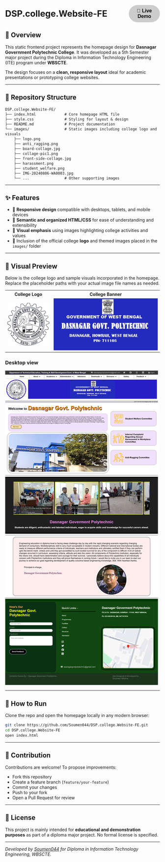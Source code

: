 <div style="display: flex; align-items: center; justify-content: space-between; width: 100%;">
  <h1 style="flex: 0 0 80%; margin: 0;">DSP.college.Website-FE</h1>
  <a href="https://soumen044.github.io/DSP.college.Website-FE/" target="_blank" 
     style="flex: 0 0 20%; text-align: right; text-decoration: none;">
    <button style="
      background: linear-gradient(90deg, #ccc, #ccc);
      border: none;
      border-radius: 30px;
      color: black;
      padding: 10px 20px;
      font-size: 16px;
      font-weight: bold;
      cursor: pointer;
      transition: background 0.5s ease;">
      🚀 Live Demo
    </button>
  </a>
</div>

<script>
  const btn = document.querySelector("button");
  btn.addEventListener("mouseover", () => {
    btn.style.background = "linear-gradient(90deg, red, orange, yellow, green, blue, indigo, violet)";
    btn.style.color = "white";
  });
  btn.addEventListener("mouseout", () => {
    btn.style.background = "linear-gradient(90deg, #ccc, #ccc)";
    btn.style.color = "black";
  });
</script>



## 📖 Overview

This static frontend project represents the homepage design for **Dasnagar Government Polytechnic College**. It was developed as a 5th Semester major project during the Diploma in Information Technology Engineering (ITE) program under **WBSCTE**.

The design focuses on a **clean, responsive layout** ideal for academic presentations or prototyping college websites.

---

## 📂 Repository Structure

```
DSP.college.Website-FE/
├── index.html             # Core homepage HTML file
├── style.css              # Styling for layout & design
├── README.md              # Project documentation
└── images/                # Static images including college logo and visuals
    ├── logo.png
    ├── anti_ragging.png
    ├── board-collage.jpg
    ├── collage-pic1.png
    ├── front-side-collage.jpg
    ├── harassment.png
    ├── student_welfare.png
    ├── IMG-20240806-WA0003.jpg
    └── ...                # Other supporting images
```

---

## ✨ Features

- 📱 **Responsive design** compatible with desktops, tablets, and mobile devices
- 🧩 **Semantic and organized HTML/CSS** for ease of understanding and extensibility
- 🎨 **Visual emphasis** using images highlighting college activities and values
- 🏫 Inclusion of the official college **logo** and themed images placed in the `images/` folder

---

## 📸 Visual Preview

Below is the college logo and sample visuals incorporated in the homepage. Replace the placeholder paths with your actual image file names as needed.

<table>
  <tr>
    <th width="30%">College Logo</th>
    <th width="70%">College Banner</th>
  </tr>
  <tr>
    <td align="center">
      <img src="images/IMG-20240806-WA0003.jpg" alt="College Logo" width="100%"/>
    </td>
    <td align="center">
      <img src="images/DSP_Banner.jpg" alt="College Banner" width="100%"/>
    </td>
  </tr>
</table>

### Desktop view

![DSP Website](images/DSP_WEB_front.png)

---

## 🚀 How to Run

Clone the repo and open the homepage locally in any modern browser:

```bash
git clone https://github.com/Soumen044/DSP.college.Website-FE.git
cd DSP.college.Website-FE
open index.html
```

---

## 🤝 Contribution

Contributions are welcome! To propose improvements:

- Fork this repository
- Create a feature branch (`feature/your-feature`)
- Commit your changes
- Push to your fork
- Open a Pull Request for review

---

## 📜 License

This project is mainly intended for **educational and demonstration purposes** as part of a diploma major project. No formal license is specified.

---

*Developed by [Soumen044](https://github.com/Soumen044/) for Diploma in Information Technology Engineering, WBSCTE.*
